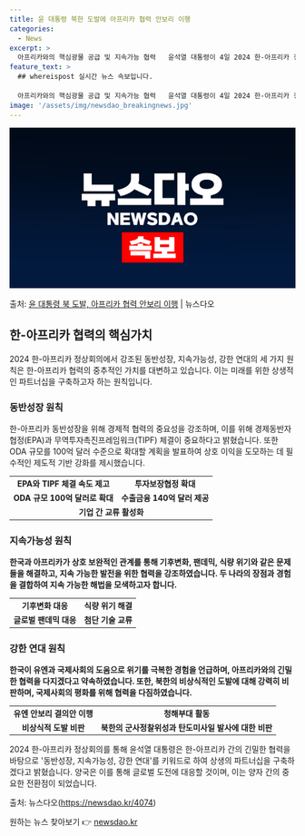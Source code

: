 ```yaml
---
title: 윤 대통령 북한 도발에 아프리카 협력 안보리 이행
categories:
  - News
excerpt: >
  아프리카와의 핵심광물 공급 및 지속가능 협력   윤석열 대통령이 4일 2024 한-아프리카 정상회의장에서 열…
feature_text: >
  ## whereispost 실시간 뉴스 속보입니다.

  아프리카와의 핵심광물 공급 및 지속가능 협력   윤석열 대통령이 4일 2024 한-아프리카 정상회의장에서 열…
image: '/assets/img/newsdao_breakingnews.jpg'
---
```


![뉴스다오 속보](/assets/img/newsdao_breakingnews.jpg)

<p>출처: <a href="https://newsdao.kr/4074" rel="dofollow">윤 대통령 북 도발, 아프리카 협력 안보리 이행</a> | 뉴스다오</p>

<h2 data-ke-size="size26">한-아프리카 협력의 핵심가치</h2>
<p data-ke-size="size16">2024 한-아프리카 정상회의에서 강조된 동반성장, 지속가능성, 강한 연대의 세 가지 원칙은 한-아프리카 협력의 중추적인 가치를 대변하고 있습니다. 이는 미래를 위한 상생적인 파트너십을 구축하고자 하는 원칙입니다.</p>

<h3>동반성장 원칙</h3>
<p data-ke-size="size16">한-아프리카 동반성장을 위해 경제적 협력의 중요성을 강조하며, 이를 위해 경제동반자협정(EPA)과 무역투자촉진프레임워크(TIPF) 체결이 중요하다고 밝혔습니다. 또한 ODA 규모를 100억 달러 수준으로 확대할 계획을 발표하여 상호 이익을 도모하는 데 필수적인 제도적 기반 강화를 제시했습니다.</p>
<table>
  <tr>
    <td style="text-align: center; height: 17px;"><b>EPA와 TIPF 체결 속도 제고</b></td>
    <td style="text-align: center; height: 17px;"><b>투자보장협정 확대</b></td>
  </tr>
  <tr>
    <td style="text-align: center; height: 17px;"><b>ODA 규모 100억 달러로 확대</b></td>
    <td style="text-align: center; height: 17px;"><b>수출금융 140억 달러 제공</b></td>
  </tr>
  <tr>
    <td style="text-align: center; height: 17px;" colspan="2"><b>기업 간 교류 활성화</b></td>
  </tr>
</table>

<h3>지속가능성 원칙</h3>
<p data-ke-size="size16"><b>한국과 아프리카가 상호 보완적인 관계를 통해 기후변화, 팬데믹, 식량 위기와 같은 문제들을 해결하고, 지속 가능한 발전을 위한 협력을 강조하였습니다. 두 나라의 장점과 경험을 결합하여 지속 가능한 해법을 모색하고자 합니다.</b></p>
<table>
  <tr>
    <td style="text-align: center; height: 17px;"><b>기후변화 대응</b></td>
    <td style="text-align: center; height: 17px;"><b>식량 위기 해결</b></td>
  </tr>
  <tr>
    <td style="text-align: center; height: 17px;"><b>글로벌 팬데믹 대응</b></td>
    <td style="text-align: center; height: 17px;"><b>첨단 기술 교류</b></td>
  </tr>
</table>

<h3>강한 연대 원칙</h3>
<p data-ke-size="size16"><b>한국이 유엔과 국제사회의 도움으로 위기를 극복한 경험을 언급하며, 아프리카와의 긴밀한 협력을 다지겠다고 약속하였습니다. 또한, 북한의 비상식적인 도발에 대해 강력히 비판하며, 국제사회의 평화를 위해 협력을 다짐하였습니다.</b></p>
<table>
  <tr>
    <td style="text-align: center; height: 17px;"><b>유엔 안보리 결의안 이행</b></td>
    <td style="text-align: center; height: 17px;"><b>청해부대 활동</b></td>
  </tr>
  <tr>
    <td style="text-align: center; height: 17px;"><b>비상식적 도발 비판</b></td>
    <td style="text-align: center; height: 17px;"><b>북한의 군사정찰위성과 탄도미사일 발사에 대한 비판</b></td>
  </tr>
</table>

<p data-ke-size="size16">2024 한-아프리카 정상회의를 통해 윤석열 대통령은 한-아프리카 간의 긴밀한 협력을 바탕으로 '동반성장, 지속가능성, 강한 연대'를 키워드로 하여 상생의 파트너십을 구축하겠다고 밝혔습니다. 양국은 이를 통해 글로벌 도전에 대응할 것이며, 이는 양자 간의 중요한 전환점이 되었습니다.</p>
<p data-ke-size="size16">출처: 뉴스다오(<a href="https://newsdao.kr/4074">https://newsdao.kr/4074</a>)</p>
 

원하는 뉴스 찾아보기 👉 <a href="https://newsdao.kr" rel="dofollow">newsdao.kr</a>


